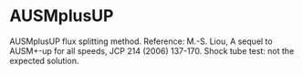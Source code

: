 # AUSMplusUP
AUSMplusUP flux splitting method. Reference: M.-S. Liou, A sequel to AUSM+-up for all speeds, JCP 214 (2006) 137-170. Shock tube test: not the expected solution.
